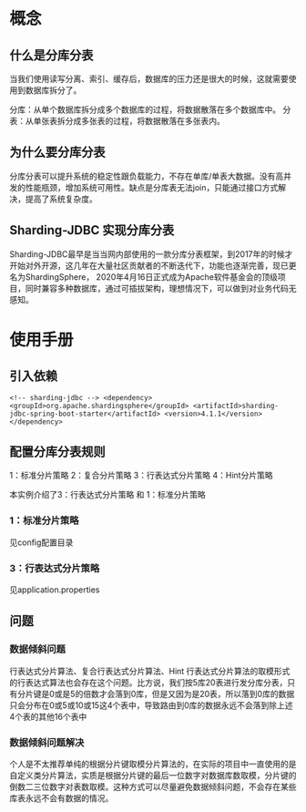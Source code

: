 # 概念
## 什么是分库分表
当我们使用读写分离、索引、缓存后，数据库的压力还是很大的时候，这就需要使用到数据库拆分了。

分库：从单个数据库拆分成多个数据库的过程，将数据散落在多个数据库中。
分表：从单张表拆分成多张表的过程，将数据散落在多张表内。

## 为什么要分库分表
分库分表可以提升系统的稳定性跟负载能力，不存在单库/单表大数据。没有高并发的性能瓶颈，增加系统可用性。缺点是分库表无法join，只能通过接口方式解决，提高了系统复杂度。

## Sharding-JDBC 实现分库分表
Sharding-JDBC最早是当当网内部使用的一款分库分表框架，到2017年的时候才开始对外开源，这几年在大量社区贡献者的不断迭代下，功能也逐渐完善，现已更名为ShardingSphere， 2020年4月16日正式成为Apache软件基金会的顶级项目，同时兼容多种数据库，通过可插拔架构，理想情况下，可以做到对业务代码无感知。

# 使用手册

## 引入依赖
`<!-- sharding-jdbc -->
<dependency>
    <groupId>org.apache.shardingsphere</groupId>
    <artifactId>sharding-jdbc-spring-boot-starter</artifactId>
    <version>4.1.1</version>
</dependency>
`
## 配置分库分表规则
1：标准分片策略
2：复合分片策略
3：行表达式分片策略
4：Hint分片策略

本实例介绍了3：行表达式分片策略 和 1：标准分片策略

### 1：标准分片策略
见config配置目录

### 3：行表达式分片策略
见application.properties

## 问题
### 数据倾斜问题
行表达式分片算法、复合行表达式分片算法、Hint 行表达式分片算法的取模形式的行表达式算法也会存在这个问题。比方说，我们按5库20表进行发分库分表，只有分片键是0或是5的倍数才会落到0库，但是又因为是20表，所以落到0库的数据只会分布在0或5或10或15这4个表中，导致路由到0库的数据永远不会落到除上述4个表的其他16个表中

### 数据倾斜问题解决
个人是不太推荐单纯的根据分片键取模分片算法的，在实际的项目中一直使用的是自定义类分片算法，实质是根据分片键的最后一位数字对数据库数取模，分片键的倒数二三位数字对表数取模。这种方式可以尽量避免数据倾斜问题，不会存在某些库表永远不会有数据的情况。